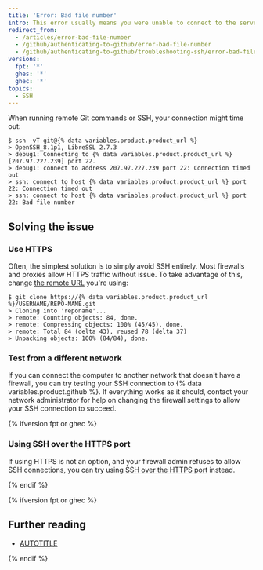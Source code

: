 ```yaml
---
title: 'Error: Bad file number'
intro: This error usually means you were unable to connect to the server. Often this is caused by firewalls and proxy servers.
redirect_from:
  - /articles/error-bad-file-number
  - /github/authenticating-to-github/error-bad-file-number
  - /github/authenticating-to-github/troubleshooting-ssh/error-bad-file-number
versions:
  fpt: '*'
  ghes: '*'
  ghec: '*'
topics:
  - SSH
---
```

When running remote Git commands or SSH, your connection might time out:

```shell
$ ssh -vT git@{% data variables.product.product_url %}
> OpenSSH_8.1p1, LibreSSL 2.7.3
> debug1: Connecting to {% data variables.product.product_url %} [207.97.227.239] port 22.
> debug1: connect to address 207.97.227.239 port 22: Connection timed out
> ssh: connect to host {% data variables.product.product_url %} port 22: Connection timed out
> ssh: connect to host {% data variables.product.product_url %} port 22: Bad file number
```

## Solving the issue

### Use HTTPS

Often, the simplest solution is to simply avoid SSH entirely. Most firewalls and proxies allow HTTPS traffic without issue. To take advantage of this, change [the remote URL](/get-started/git-basics/about-remote-repositories) you're using:

```shell
$ git clone https://{% data variables.product.product_url %}/USERNAME/REPO-NAME.git
> Cloning into 'reponame'...
> remote: Counting objects: 84, done.
> remote: Compressing objects: 100% (45/45), done.
> remote: Total 84 (delta 43), reused 78 (delta 37)
> Unpacking objects: 100% (84/84), done.
```

### Test from a different network

If you can connect the computer to another network that doesn't have a firewall, you can try testing your SSH connection to {% data variables.product.github %}. If everything works as it should, contact your network administrator for help on changing the firewall settings to allow your SSH connection to succeed.

{% ifversion fpt or ghec %}

### Using SSH over the HTTPS port

If using HTTPS is not an option, and your firewall admin refuses to allow SSH connections, you can try using [SSH over the HTTPS port](/authentication/troubleshooting-ssh/using-ssh-over-the-https-port) instead.

{% endif %}

{% ifversion fpt or ghec %}

## Further reading

* [AUTOTITLE](/get-started/using-github/troubleshooting-connectivity-problems)

{% endif %}
